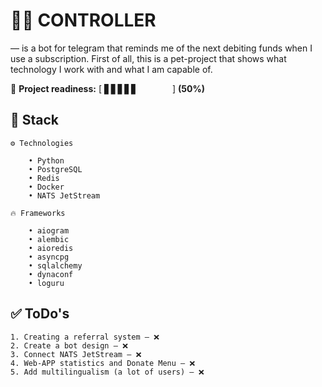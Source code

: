 # 👨‍✈️ CONTROLLER

— is a bot for telegram that reminds me of the next debiting funds when I use a subscription. 
First of all, this is a pet-project that shows what technology I work with and what I am capable of.

🏃 **Project readiness:** [ ▋▋▋▋▋⠀⠀⠀⠀⠀ ] **(50%)**

## 🚀 Stack
    
    ⚙️ Technologies

        • Python
        • PostgreSQL
        • Redis
        • Docker
        • NATS JetStream
    
    🔥 Frameworks
        
        • aiogram
        • alembic
        • aioredis
        • asyncpg
        • sqlalchemy
        • dynaconf
        • loguru

## ✅ ToDo's

    1. Creating a referral system — ❌
    2. Create a bot design — ❌
    3. Connect NATS JetStream — ❌
    4. Web-APP statistics and Donate Menu — ❌
    5. Add multilingualism (a lot of users) — ❌